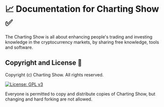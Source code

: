 # 📈 Documentation for Charting Show ✅

The Charting Show is all about enhancing people's trading and investing knowledge in the cryptocurrency markets, by sharing free knowledge, tools and software.

## Copyright and License 📄

Copyright (c) Charting Show. All rights reserved.

[![License: GPL v3](https://img.shields.io/badge/License-GPLv3-blue.svg)](https://www.gnu.org/licenses/gpl-3.0)

Everyone is permitted to copy and distribute copies of Charting Show, but changing and hard forking are not allowed.
